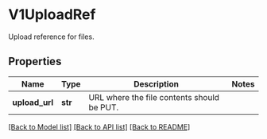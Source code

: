 # V1UploadRef

Upload reference for files.
## Properties
Name | Type | Description | Notes
------------ | ------------- | ------------- | -------------
**upload_url** | **str** | URL where the file contents should be PUT. | 

[[Back to Model list]](../README.md#documentation-for-models) [[Back to API list]](../README.md#documentation-for-api-endpoints) [[Back to README]](../README.md)



